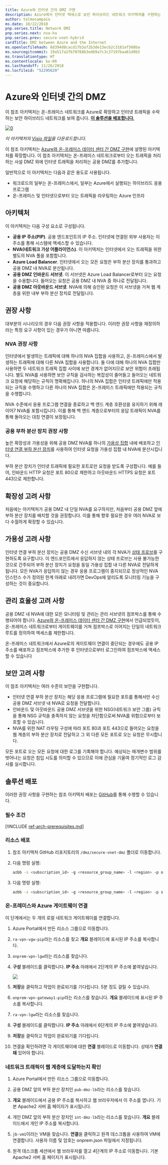 ```yaml
---
title: Azure와 인터넷 간의 DMZ 구현
description: Azure에서 인터넷 액세스로 보안 하이브리드 네트워크 아키텍처를 구현하는 방법입니다.
author: telmosampaio
ms.date: 10/22/2018
pnp.series.title: Network DMZ
pnp.series.next: nva-ha
pnp.series.prev: secure-vnet-hybrid
cardTitle: DMZ between Azure and the Internet
ms.openlocfilehash: 8d394d8cacd17b3af2b3de13ecb2c3181ef568ba
ms.sourcegitcommit: 19a517a2fb70768b3edb9a7c3c37197baa61d9b5
ms.translationtype: HT
ms.contentlocale: ko-KR
ms.lasthandoff: 11/26/2018
ms.locfileid: "52295629"
---
```

# <a name="dmz-between-azure-and-the-internet"></a>Azure와 인터넷 간의 DMZ

이 참조 아키텍처는 온-프레미스 네트워크를 Azure로 확장하고 인터넷 트래픽을 수락하는 보안 하이브리드 네트워크를 보여 줍니다. [**이 솔루션을 배포합니다**.](#deploy-the-solution)

[![0]][0] 

*이 아키텍처의 [Visio 파일][visio-download]을 다운로드합니다.*

이 참조 아키텍처는 [Azure와 온-프레미스 데이터 센터 간 DMZ 구현][implementing-a-secure-hybrid-network-architecture]에 설명된 아키텍처를 확장합니다. 이 참조 아키텍처는 온-프레미스 네트워크로부터 오는 트래픽을 처리하는 사설 DMZ 외에 인터넷 트래픽을 처리하는 공용 DMZ를 추가합니다. 

일반적으로 이 아키텍처는 다음과 같은 용도로 사용됩니다.

* 워크로드의 일부는 온-프레미스에서, 일부는 Azure에서 실행되는 하이브리드 응용 프로그램
* 온-프레미스 및 인터넷으로부터 오는 트래픽을 라우팅하는 Azure 인프라

## <a name="architecture"></a>아키텍처

이 아키텍처는 다음 구성 요소로 구성됩니다.

* **공용 IP 주소(PIP)**. 공용 엔드포인트의 IP 주소. 인터넷에 연결된 외부 사용자는 이 주소를 통해 시스템에 액세스할 수 있습니다.
* **NVA(네트워크 가상 어플라이언스)**. 이 아키텍처는 인터넷에서 오는 트래픽을 위한 별도의 NVA 풀을 포함합니다.
* **Azure Load Balancer**. 인터넷에서 오는 모든 요청은 부하 분산 장치를 통과하고 공용 DMZ 내 NVA로 분산됩니다.
* **공용 DMZ 인바운드 서브넷**. 이 서브넷은 Azure Load Balancer로부터 오는 요청을 수용합니다. 들어오는 요청은 공용 DMZ 내 NVA 중 하나로 전달됩니다.
* **공용 DMZ 아웃바운드 서브넷**. NVA에 의해 승인된 요청은 이 서브넷을 거쳐 웹 계층을 위한 내부 부하 분산 장치로 전달됩니다.

## <a name="recommendations"></a>권장 사항

대부분의 시나리오의 경우 다음 권장 사항을 적용합니다. 이러한 권장 사항을 재정의하라는 특정 요구 사항이 있는 경우가 아니면 따릅니다. 

### <a name="nva-recommendations"></a>NVA 권장 사항

인터넷에서 발생하는 트래픽에 대해 하나의 NVA 집합을 사용하고, 온-프레미스에서 발생하는 트래픽에 대해 다른 NVA 집합을 사용합니다. 둘 다에 대해 하나의 NVA 집합만 사용하면 두 네트워크 트래픽 집합 사이에 보안 경계가 없어지므로 보안 위험이 초래됩니다. 별도 NVA를 사용하면 보안 규칙을 검사하는 복잡성이 줄어들고 들어오는 네트워크 요청에 해당하는 규칙이 명확해집니다. 하나의 NVA 집합은 인터넷 트래픽에만 적용되는 규칙을 수행하고 다른 하나의 NVA 집합은 온-프레미스 트래픽에만 적용되는 규칙을 수행합니다.

NVA 수준에서 응용 프로그램 연결을 종료하고 백 엔드 계층 호환성을 유지하기 위해 레이어7 NVA를 포함시킵니다. 이를 통해 백 엔드 계층으로부터의 응답 트래픽이 NVA를 통해 돌아오는 대칭 연결이 보장됩니다.  

### <a name="public-load-balancer-recommendations"></a>공용 부하 분산 장치 권장 사항

높은 확장성과 가용성을 위해 공용 DMZ NVA를 하나의 [가용성 집합][availability-set] 내에 배포하고 [인터넷 연결 부하 분산 장치][load-balancer]를 사용하여 인터넷 요청을 가용성 집합 내 NVA에 분산시킵니다.  

부하 분산 장치가 인터넷 트래픽에 필요한 포트로만 요청을 받도록 구성합니다. 예를 들어, 인바운드 HTTP 요청은 포트 80으로 제한하고 아웃바운드 HTTPS 요청은 포트 443으로 제한합니다.

## <a name="scalability-considerations"></a>확장성 고려 사항

처음에는 아키텍처가 공용 DMZ 내 단일 NVA를 요구하지만, 처음부터 공용 DMZ 앞에 부하 분산 장치를 배치할 것을 권장합니다. 이를 통해 향후 필요한 경우 여러 NVA로 보다 수월하게 확장할 수 있습니다.

## <a name="availability-considerations"></a>가용성 고려 사항

인터넷 연결 부하 분산 장치는 공용 DMZ 수신 서브넷 내의 각 NVA가 [상태 프로브][lb-probe]를 구현하도록 요구합니다. 이 엔드포인트에서 응답하지 않는 상태 프로브는 사용 불가능한 것으로 간주되어 부하 분산 장치가 요청을 동일 가용성 집합 내 다른 NVA로 전달하게 됩니다. 모든 NVA가 응답하지 않는 경우 응용 프로그램이 중지되므로 정상적인 NVA 인스턴스 수가 정의된 한계 아래로 내려가면 DevOps에 알리도록 모니터링 기능을 구성하는 것이 중요합니다.

## <a name="manageability-considerations"></a>관리 효율성 고려 사항

공용 DMZ 내 NVA에 대한 모든 모니터링 및 관리는 관리 서브넷의 점프박스를 통해 수행되어야 합니다. [Azure와 온-프레미스 데이터 센터 간 DMZ 구현][implementing-a-secure-hybrid-network-architecture]에서 언급되었듯이, 온-프레미스 네트워크로부터 게이트웨이를 거쳐 점프박스로 이어지는 단일의 네트워크 루트를 정의하여 액세스를 제한합니다.

온-프레미스 네트워크에서 Azure로의 게이트웨이 연결이 중단되는 경우에도 공용 IP 주소를 배포하고 점프박스에 추가한 후 인터넷으로부터 로그인하여 점프박스에 액세스할 수 있습니다

## <a name="security-considerations"></a>보안 고려 사항

이 참조 아키텍처는 여러 수준의 보안을 구현합니다.

* 인터넷 연결 부하 분산 장치는 해당 응용 프로그램에 필요한 포트를 통해서만 수신 공용 DMZ 서브넷 내 NVA로 요청을 전달합니다.
* 인바운드 및 아웃바운드 공용 DMZ 서브넷을 위한 NSG(네트워크 보안 그룹) 규칙을 통해 NSG 규칙을 충족하지 않는 요청을 차단함으로써 NVA를 위험으로부터 보호할 수 있습니다.
* NVA를 위한 NAT 라우팅 구성에 따라 포트 80과 포트 443으로 들어오는 요청을 웹 계층의 부하 분산 장치로 전달하고 그 외 다른 모든 포트로 오는 요청은 무시합니다.

모든 포트로 오는 모든 요청에 대한 로그를 기록해야 합니다. 예상되는 매개변수 범위를 벗어나는 요청은 침입 시도를 의미할 수 있으므로 이에 관심을 기울여 정기적인 로그 감사를 실시합니다.


## <a name="deploy-the-solution"></a>솔루션 배포

이러한 권장 사항을 구현하는 참조 아키텍처 배포는 [GitHub][github-folder]를 통해 수행할 수 있습니다. 

### <a name="prerequisites"></a>필수 조건

[!INCLUDE [ref-arch-prerequisites.md](../../../includes/ref-arch-prerequisites.md)]

### <a name="deploy-resources"></a>리소스 배포

1. 참조 아키텍처 GitHub 리포지토리의 `/dmz/secure-vnet-dmz` 폴더로 이동합니다.

2. 다음 명령 실행:

    ```bash
    azbb -s <subscription_id> -g <resource_group_name> -l <region> -p onprem.json --deploy
    ```

3. 다음 명령 실행:

    ```bash
    azbb -s <subscription_id> -g <resource_group_name> -l <region> -p secure-vnet-hybrid.json --deploy
    ```

### <a name="connect-the-on-premises-and-azure-gateways"></a>온-프레미스와 Azure 게이트웨이 연결

이 단계에서는 두 개의 로컬 네트워크 게이트웨이를 연결합니다.

1. Azure Portal에서 만든 리소스 그룹으로 이동합니다. 

2. `ra-vpn-vgw-pip`라는 리소스를 찾고 **개요** 블레이드에 표시된 IP 주소를 복사합니다.

3. `onprem-vpn-lgw`라는 리소스를 찾습니다.

4. **구성** 블레이드를 클릭합니다. **IP 주소** 아래에서 2단계의 IP 주소에 붙여넣습니다.

    ![](./images/local-net-gw.png)

5. **저장**을 클릭하고 작업이 완료되기를 기다립니다. 5분 정도 걸릴 수 있습니다.

6. `onprem-vpn-gateway1-pip`라는 리소스를 찾습니다. **개요** 블레이드에 표시된 IP 주소를 복사합니다.

7. `ra-vpn-lgw`라는 리소스를 찾습니다. 

8. **구성** 블레이드를 클릭합니다. **IP 주소** 아래에서 6단계의 IP 주소에 붙여넣습니다.

9. **저장**을 클릭하고 작업이 완료되기를 기다립니다.

10. 연결을 확인하려면 각 게이트웨이에 대한 **연결** 블레이드로 이동합니다. 상태가 **연결돼** 있어야 합니다.

### <a name="verify-that-network-traffic-reaches-the-web-tier"></a>네트워크 트래픽이 웹 계층에 도달하는지 확인

1. Azure Portal에서 만든 리소스 그룹으로 이동합니다. 

2. 공용 DMZ 앞의 부하 분산 장치인 `pub-dmz-lb`라는 리소스를 찾습니다. 

3. **개요** 블레이드에서 공용 IP 주소를 복사하고 웹 브라우저에서 이 주소를 엽니다. 기본 Apache2 서버 홈 페이지가 표시됩니다.

4. 개인 DMZ 앞의 부하 분산 장치인 `int-dmz-lb`라는 리소스를 찾습니다. **개요** 블레이드에서 개인 IP 주소를 복사합니다.

5. `jb-vm1`이라는 VM을 찾습니다. **연결**을 클릭하고 원격 데스크톱을 사용하여 VM에 연결합니다. 사용자 이름 및 암호는 onprem.json 파일에서 지정됩니다.

6. 원격 데스크톱 세션에서 웹 브라우저를 열고 4단계의 IP 주소로 이동합니다. 기본 Apache2 서버 홈 페이지가 표시됩니다.

[availability-set]: /azure/virtual-machines/virtual-machines-windows-manage-availability
[github-folder]: https://github.com/mspnp/reference-architectures/tree/master/dmz/secure-vnet-dmz

[implementing-a-secure-hybrid-network-architecture]: ./secure-vnet-hybrid.md
[iptables]: https://help.ubuntu.com/community/IptablesHowTo
[lb-probe]: /azure/load-balancer/load-balancer-custom-probe-overview
[load-balancer]: /azure/load-balancer/load-balancer-Internet-overview
[network-security-group]: /azure/virtual-network/virtual-networks-nsg

[visio-download]: https://archcenter.blob.core.windows.net/cdn/dmz-reference-architectures.vsdx


[0]: ./images/dmz-public.png "하이브리드 네트워크 아키텍처 보안"
